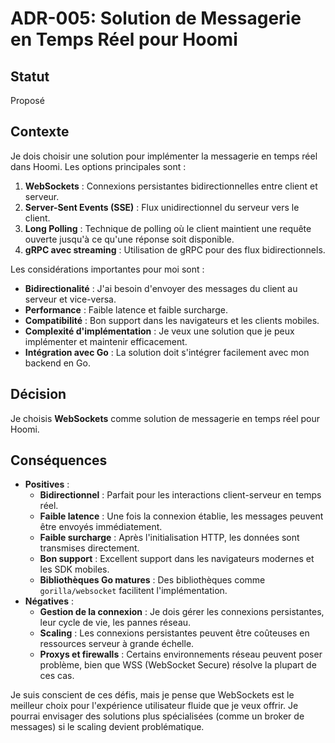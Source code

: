 # ADR-005: Solution de Messagerie en Temps Réel pour Hoomi

## Statut

Proposé

## Contexte

Je dois choisir une solution pour implémenter la messagerie en temps réel dans Hoomi. Les options principales sont :

1.  **WebSockets** : Connexions persistantes bidirectionnelles entre client et serveur.
2.  **Server-Sent Events (SSE)** : Flux unidirectionnel du serveur vers le client.
3.  **Long Polling** : Technique de polling où le client maintient une requête ouverte jusqu'à ce qu'une réponse soit disponible.
4.  **gRPC avec streaming** : Utilisation de gRPC pour des flux bidirectionnels.

Les considérations importantes pour moi sont :
-   **Bidirectionalité** : J'ai besoin d'envoyer des messages du client au serveur et vice-versa.
-   **Performance** : Faible latence et faible surcharge.
-   **Compatibilité** : Bon support dans les navigateurs et les clients mobiles.
-   **Complexité d'implémentation** : Je veux une solution que je peux implémenter et maintenir efficacement.
-   **Intégration avec Go** : La solution doit s'intégrer facilement avec mon backend en Go.

## Décision

Je choisis **WebSockets** comme solution de messagerie en temps réel pour Hoomi.

## Conséquences

-   **Positives** :
    -   **Bidirectionnel** : Parfait pour les interactions client-serveur en temps réel.
    -   **Faible latence** : Une fois la connexion établie, les messages peuvent être envoyés immédiatement.
    -   **Faible surcharge** : Après l'initialisation HTTP, les données sont transmises directement.
    -   **Bon support** : Excellent support dans les navigateurs modernes et les SDK mobiles.
    -   **Bibliothèques Go matures** : Des bibliothèques comme `gorilla/websocket` facilitent l'implémentation.
-   **Négatives** :
    -   **Gestion de la connexion** : Je dois gérer les connexions persistantes, leur cycle de vie, les pannes réseau.
    -   **Scaling** : Les connexions persistantes peuvent être coûteuses en ressources serveur à grande échelle.
    -   **Proxys et firewalls** : Certains environnements réseau peuvent poser problème, bien que WSS (WebSocket Secure) résolve la plupart de ces cas.

Je suis conscient de ces défis, mais je pense que WebSockets est le meilleur choix pour l'expérience utilisateur fluide que je veux offrir. Je pourrai envisager des solutions plus spécialisées (comme un broker de messages) si le scaling devient problématique.